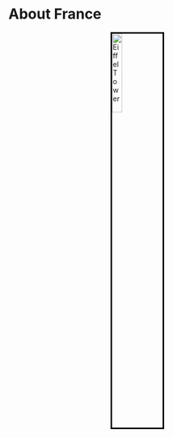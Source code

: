 <h1>About France</h1>
<img style="width:20%; border:3px solid black; margin-left:40%; " src="https://images.pexels.com/photos/149419/pexels-photo-149419.jpeg?auto=compress&cs=tinysrgb&h=750&w=1260" alt="Eiffel Tower" >
